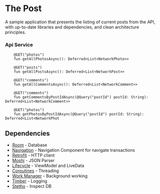 # The Post

A sample application that presents the listing of current posts from the API, with up-to-date libraries and dependencies, and clean architecture principles.

### Api Service
```
    @GET("photos")
    fun getAllPhotosAsync(): Deferred<List<NetworkPhoto>>

    @GET("posts")
    fun getAllPostsAsync(): Deferred<List<NetworkPost>>

    @GET("comments")
    fun getAllCommentsAsync(): Deferred<List<NetworkComment>>

    @GET("comments")
    fun getCommentsByPostIdAsync(@Query("postId") postId: String): Deferred<List<NetworkComment>>

    @GET("photos")
    fun getPhotosByPostIdAsync(@Query("postId") postId: String): Deferred<List<NetworkPhot
```

## Dependencies

* [Room] - Database
* [Navigation] - Navigation Component for navigate transactions
* [Retrofit] - HTTP client
* [Moshi] - JSON Parser
* [Lifecycle] - ViewModel and LiveData
* [Coroutines] - Threading
* [Work Manager] - Background working
* [Timber] - Logging
* [Stetho] - Inspect DB

[Kotlin Udacity]: <https://classroom.udacity.com/courses/ud9012>
[rifqimfahmi]: <https://github.com/rifqimfahmi/android-mvvm-coroutine>
[Retrofit]: <https://square.github.io/retrofit/>
[Moshi]: <https://github.com/square/moshi>
[Room]: <https://developer.android.com/topic/libraries/architecture/room>
[Lifecycle]: <https://developer.android.com/topic/libraries/architecture>
[Coroutines]: <https://developer.android.com/topic/libraries/architecture/coroutines>
[Work Manager]: <https://developer.android.com/topic/libraries/architecture/workmanager>
[Navigation]: <https://developer.android.com/guide/navigation>
[Navigation Component]: <https://developer.android.com/guide/navigation>
[Timber]: <https://github.com/JakeWharton/timber>
[Stetho]: <https://github.com/facebook/stetho>
[git-karma]: <http://karma-runner.github.io/4.0/dev/git-commit-msg.html>

